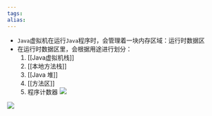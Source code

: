 ```yaml
---
tags: 
alias:
---
```

-   `Java`虚拟机在运行`Java`程序时，会管理着一块内存区域：运行时数据区
-   在运行时数据区里，会根据用途进行划分：
    1.  [[Java虚拟机栈]]
    2.  [[本地方法栈]]
    3.  [[Java 堆]]
    4.  [[方法区]]
    5.  程序计数器
![](https://imgconvert.csdnimg.cn/aHR0cDovL3VwbG9hZC1pbWFnZXMuamlhbnNodS5pby91cGxvYWRfaW1hZ2VzLzk0NDM2NS1mMzcwYjQ2ZjBkYjA3YmVlLnBuZw?x-oss-process=image/format,png)


![](https://imgconvert.csdnimg.cn/aHR0cHM6Ly91cGxvYWQtaW1hZ2VzLmppYW5zaHUuaW8vdXBsb2FkX2ltYWdlcy85NDQzNjUtMWM2Njk1MzIwMGU4MjUzZC5wbmc?x-oss-process=image/format,png)





